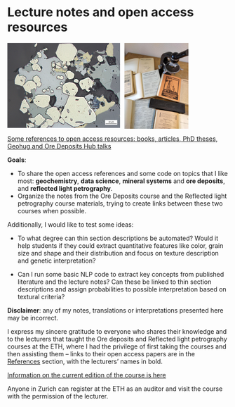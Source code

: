 # Lecture notes and open access resources

<div style="display: flex; align-items: flex-start;">
    <img src="https://github.com/DinaKlim/OD_RL_notes/blob/main/Trixie%201.jpg" style="width: 51%; height: auto; margin-right: 2%;">
    <img src="https://github.com/DinaKlim/OD_RL_notes/blob/main/old_sources.jpg" style="width: 29%; height: auto;">
</div>

[Some references to open access resources: books, articles, PhD theses, Geohug and Ore Deposits Hub talks](https://github.com/DinaKlim/OD_RL_notes/tree/main/References)

**Goals**: 
* To share the open access references and some code on topics that I like most: **geochemistry**, **data science**, **mineral systems** and **ore deposits**, and **reflected light petrography**.
* Organize the notes from the Ore Deposits course and the Reflected light petrography course materials, trying to create links between these two courses when possible. 

Additionally, I would like to test some ideas:

* To what degree can thin section descriptions be automated? Would it help students if they could extract quantitative features like color, grain size and shape and their distribution and focus on texture description and genetic interpretation? 

* Can I run some basic NLP code to extract key concepts from published literature and the lecture notes? Can these be linked to thin section descriptions and assign probabilities to possible interpretation based on textural criteria? 

**Disclaimer**: any of my notes, translations or interpretations presented here may be incorrect. 

I express my sincere gratitude to everyone who shares their knowledge and to the lecturers that taught the Ore deposits and Reflected light petrography courses at the ETH, where I had the privilege of first taking the courses and then assisting them – links to their open access papers are in the [References](https://github.com/DinaKlim/OD_RL_notes/tree/main/References) section, with the lecturers’ names in bold. 

[Information on the current edition of the course is here](https://www.vvz.ethz.ch/Vorlesungsverzeichnis/lerneinheit.view?semkez=2023W&ansicht=ALLE&lerneinheitId=172259&lang=en)

Anyone in Zurich can register at the ETH as an auditor and visit the course with the permission of the lecturer. 
